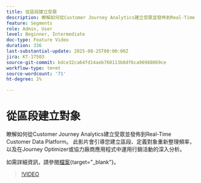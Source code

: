 ```yaml
---
title: 從區段建立受眾
description: 瞭解如何從Customer Journey Analytics建立受眾並發佈到Real-Time Customer Data Platform。
feature: Segments
role: Admin, User
level: Beginner, Intermediate
doc-type: Feature Video
duration: 336
last-substantial-update: 2025-08-25T00:00:00Z
jira: KT-17503
source-git-commit: bdce32ca64fd14aeb760113b8df6ca96988069ce
workflow-type: tm+mt
source-wordcount: '71'
ht-degree: 1%

---
```


# 從區段建立對象

瞭解如何從Customer Journey Analytics建立受眾並發佈到Real-Time Customer Data Platform。 此影片會引導您建立區段、定義對象重新整理頻率，以及在Journey Optimizer或協力廠商應用程式中運用行銷活動的深入分析。

如需詳細資訊，請參閱[檔案](https://experienceleague.adobe.com/zh-hant/docs/analytics-platform/using/cja-components/audiences/publish){target="_blank"}。

>[!VIDEO](https://video.tv.adobe.com/v/3471273/?learn=on)
